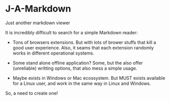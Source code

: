 # J-A-Markdown

Just another markdown viewer

It is incredibly difficult to search for a simple Markdown reader:

* Tons of browsers extensions. But with lots of brower stuffs that kill a good user experience. Also, it seams that each extension randomly works in different operational systems.

* Some stand alone offline application? Some, but the also offer (unreliable) writting options, that also mess a simple usage.

* Maybe exists in Windows or Mac ecossystem. But MUST exists available for a Linux user, and work in the same way in Linux and Windows.

So, a need to create one!


